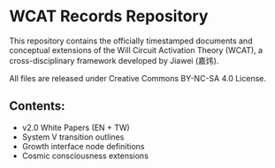 # WCAT Records Repository

This repository contains the officially timestamped documents and conceptual extensions of the Will Circuit Activation Theory (WCAT), a cross-disciplinary framework developed by Jiawei (嘉炜).

All files are released under Creative Commons BY-NC-SA 4.0 License.

## Contents:
- v2.0 White Papers (EN + TW)
- System V transition outlines
- Growth interface node definitions
- Cosmic consciousness extensions
